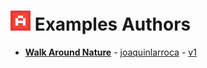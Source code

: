 # [![AUTHORSIcon](../main-src/authorsIcon.png)](*) **Examples Authors**

- [**Walk Around Nature**](game.js) - [joaquinlarroca](https://github.com/joaquinlarroca) - [v1](../PE-v1/)
